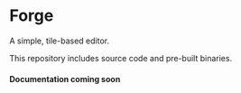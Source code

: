# Forge

A simple, tile-based editor.

This repository includes source code and pre-built binaries.

#### Documentation coming soon
